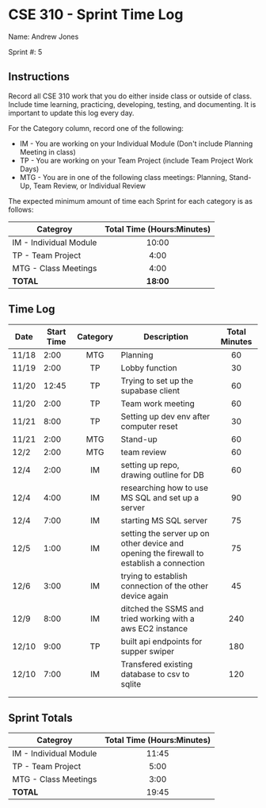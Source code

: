 # CSE 310 - Sprint Time Log

Name: Andrew Jones

Sprint #: 5

## Instructions

Record all CSE 310 work that you do either inside class or outside of class.  Include time learning, practicing, developing, testing, and documenting.  It is important to update this log every day.

For the Category column, record one of the following:
* IM - You are working on your Individual Module (Don't include Planning Meeting in class)
* TP - You are working on your Team Project (include Team Project Work Days)
* MTG - You are in one of the following class meetings: Planning, Stand-Up, Team Review, or Individual Review

The expected minimum amount of time each Sprint for each category is as follows:

|Categroy                       |Total Time (Hours:Minutes)|
|-------------------------------|:------------------------:|
|IM - Individual Module         |          10:00           |
|TP - Team Project              |           4:00           |
|MTG - Class Meetings           |           4:00           |
|**TOTAL**                      |        **18:00**         |

## Time Log

|Date      |Start Time|Category|Description                                 |Total Minutes|
|----------|----------|:------:|--------------------------------------------|:-----------:|
| 11/18    | 2:00     | MTG    | Planning                                   |  60         |
| 11/19    | 2:00     | TP     | Lobby function                             |  30         |
| 11/20    | 12:45    | TP     | Trying to set up the supabase client       |  60         |
| 11/20    | 2:00     | TP     | Team work meeting                          |  60         |
| 11/21    | 8:00     | TP     | Setting up dev env after computer reset    |  30         |
| 11/21    | 2:00     | MTG    | Stand-up                                   |  60         |
| 12/2     | 2:00     | MTG    | team review                                |  60         |
| 12/4     | 2:00     | IM     | setting up repo, drawing outline for DB    |  60         |
| 12/4     | 4:00     | IM     | researching how to use MS SQL and set up a server| 90    |
| 12/4     | 7:00     | IM     | starting MS SQL server                     | 75          |
| 12/5     | 1:00     | IM     | setting the server up on other device and opening the firewall to establish a connection | 75 |
| 12/6     | 3:00     | IM     | trying to establish connection of the other device again |    45     |
| 12/9     | 8:00     | IM     | ditched the SSMS and tried working with a aws EC2 instance |   240   |
| 12/10    | 9:00     | TP     | built api endpoints for supper swiper      | 180         |
| 12/10    | 7:00     | IM     | Transfered existing database to csv to sqlite |  120     |
|          |          |        |                                            |             |
|          |          |        |                                            |             |

## Sprint Totals

|Categroy                       |Total Time (Hours:Minutes)|
|-------------------------------|:------------------------:|
|IM - Individual Module         |  11:45                   |
|TP - Team Project              |  5:00                    |
|MTG - Class Meetings           |  3:00                    |
|**TOTAL**                      |  19:45                   |
